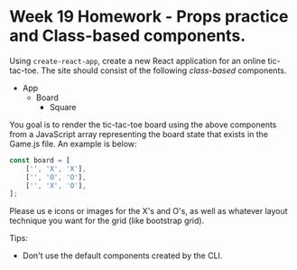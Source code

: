 # Week 19 Homework - Props practice and Class-based components.

Using `create-react-app`, create a new React application for an online tic-tac-toe. The site should consist of the following _class-based_ components.

* App
    * Board
        * Square
    

You goal is to render the tic-tac-toe board using the above components from a JavaScript array representing the board state that exists in the Game.js file. An example is below:

```javascript
const board = [
    ['', 'X', 'X'],
    ['', 'O', 'O'],
    ['', 'X', 'O'],
];
```

Please us e icons or images for the X's and O's, as well as whatever layout technique you want for the grid (like bootstrap grid).

Tips:
* Don't use the default components created by the CLI.

